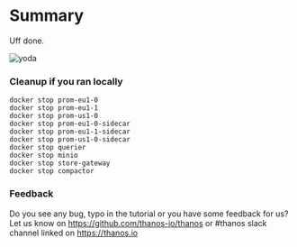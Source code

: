 # Summary

Uff done.

<img src="https://i.imgflip.com/4mw3l5.jpg" title="yoda"/>

### Cleanup if you ran locally

```
docker stop prom-eu1-0
docker stop prom-eu1-1
docker stop prom-us1-0
docker stop prom-eu1-0-sidecar
docker stop prom-eu1-1-sidecar
docker stop prom-us1-0-sidecar
docker stop querier
docker stop minio
docker stop store-gateway
docker stop compactor
```

### Feedback

Do you see any bug, typo in the tutorial or you have some feedback for us?
Let us know on https://github.com/thanos-io/thanos or #thanos slack channel linked on https://thanos.io
